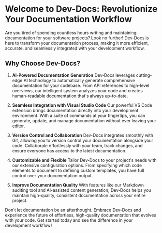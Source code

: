 

  # Welcome to Dev-Docs: Revolutionize Your Documentation Workflow

Are you tired of spending countless hours writing and maintaining documentation for your software projects? Look no further! Dev-Docs is here to transform your documentation process, making it more efficient, accurate, and seamlessly integrated with your development workflow.

## Why Choose Dev-Docs?

1. **AI-Powered Documentation Generation**
   Dev-Docs leverages cutting-edge AI technology to automatically generate comprehensive documentation for your codebase. From API references to high-level overviews, our intelligent system analyzes your code and creates human-readable documentation that's always up-to-date.

2. **Seamless Integration with Visual Studio Code**
   Our powerful VS Code extension brings documentation directly into your development environment. With a suite of commands at your fingertips, you can generate, update, and manage documentation without ever leaving your editor.

3. **Version Control and Collaboration**
   Dev-Docs integrates smoothly with Git, allowing you to version control your documentation alongside your code. Collaborate effortlessly with your team, track changes, and ensure everyone has access to the latest documentation.

4. **Customizable and Flexible**
   Tailor Dev-Docs to your project's needs with our extensive configuration options. From specifying which code elements to document to defining custom templates, you have full control over your documentation output.

5. **Improve Documentation Quality**
   With features like our Markdown auditing tool and AI-assisted content generation, Dev-Docs helps you maintain high-quality, consistent documentation across your entire project.

Don't let documentation be an afterthought. Embrace Dev-Docs and experience the future of effortless, high-quality documentation that evolves with your code. Get started today and see the difference in your development workflow!

  